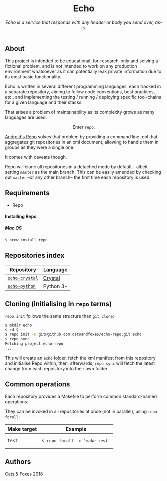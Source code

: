 <h1 align="center">Echo</h1>
<div align="center">
    <i>Echo is a service that responds with any header or body you send over, as-is.</i>
</div>
<br>

## About

This project is intended to be educational, for-research-only and solving a fictional problem, and is not intended to work on any production environment whatsoever as it can potentially leak private information due to its most basic functionality.

Echo is written in several different programming languages, each tracked in a separate repository, aiming to follow code conventions, best practices, etc., and implementing the testing / running / deploying specific tool-chains for a given language and their stacks.

That arises a problem of maintainability as its complexity grows as many languages are used.

<p align="center">Enter <code>repo</code>.</p>

[Android's Repo](https://source.android.com/setup/develop/#repo) solves that problem by providing a command line tool that aggregates git repositories in an xml document, allowing to handle them in groups as they were a single one.

It comes with caveats though.

Repo will clone all repositories in a detached mode by default – albeit setting `master` as the main branch. This can be easily amended by checking out `master` –or any other branch– the first time each repository is used.

## Requirements

* Repo

#### Installing Repo

##### Mac OS

```bash
$ brew install repo
```

## Repositories index

| Repository | Language |
|-|-|
| [`echo-crystal`](https://github.com/catsandfoxes/echo-crystal) | [Crystal](https://crystal-lang.org/) |
| [`echo-python`](https://github.com/catsandfoxes/echo-python) | Python 3+ |

## Cloning (initialising in `repo` terms)

`repo init` follows the same structure than `git clone`:

```bash
$ mkdir echo
$ cd $_
$ repo init -u git@github.com:catsandfoxes/echo-repo.git echo
$ repo sync
Fetching project echo-repo
...

```

This will create an `echo` folder, fetch the xml manifest from this repository and initialise Repo within, then, afterwards, `repo sync` will fetch the latest change from each repository into their own folder.


## Common operations

Each repository provides a Makefile to perform common standard-named operations.

They can be invoked in all repositories at once (not in parallel), using `repo forall`:

| Make target | Example |
|-|-|
| `test` | <pre>$ repo forall -c 'make test'<br></pre> |

## Authors

Cats & Foxes 2018
